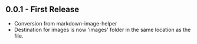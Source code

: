 ## 0.0.1 - First Release
* Conversion from markdown-image-helper
* Destination for images is now 'images' folder in the same location as the file.
